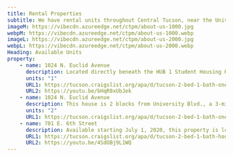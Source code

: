 ```yaml
---
title: Rental Properties
subtitle: We have rental units throughout Central Tucson, near the University of Arizona. See available units below or <a class="link dim" href="/contact">contact us</a> with questions or to apply.
imageM: https://vibecdn.azureedge.net/ctpm/about-us-1000.jpg
webpM: https://vibecdn.azureedge.net/ctpm/about-us-1000.webp
imageL: https://vibecdn.azureedge.net/ctpm/about-us-2000.jpg
webpL: https://vibecdn.azureedge.net/ctpm/about-us-2000.webp
Heading: Available Units
property:
    - name: 1024 N. Euclid Avenue
      description: Located directly beneath the HUB 1 Student Housing Highrise. This house is 2 blocks from University Blvd., a 3-minute walk to CVS on University. It is less than a 5-minute car ride to 4th Ave., Downtown, and Banner Medical. There are 2 onsite parking stalls, central AC, and an in-unit washer/dryer. Landlord also rents out parking spaces on this property. This lease will expire on 12/31/2020 with the possibility to renew. Tenant pays for all utilities. There will be an additional $25 charge for water, sewer, and trash.  
      units: "1"
      URL1: https://tucson.craigslist.org/apa/d/tucson-2-bed-1-bath-one-block-from-of/7118087229.html
      URL2: https://youtu.be/bHqR8xUbJek
    - name: 1024 N. Euclid Avenue
      description: This house is 2 blocks from University Blvd., a 3-minute walk to CVS on University. It is less than a 5-minute car ride to 4th Ave., downtown, and Banner Medical. This is a 2 bed/1 bath unit that comes with a study room along with upgraded kitchen, bathroom and interior. The unit includes 2 onsite parking stalls, washer/dryer and central AC. There is an additional $25 charge for water, sewer and trash. Landlord also rents out parking spaces on this property.
      units: "2"
      URL1: https://tucson.craigslist.org/apa/d/tucson-2-bed-1-bath-one-block-from-of/7129360749.html
    - name: 701 E. 6th Street
      description: Available starting July 1, 2020, this property is located across the street from the University of Arizona and is 3 blocks from 4th Ave. and downtown. It's also less than a 5-minute drive to Banner Medical. This is a 2 bed/1 bath unit that comes with hardwood floors, central A/C, washer/dryer and 2 street parking permits paid for by the landlord. The parking onsite is rented out. Landlord pays for water, sewer and trash. Tenant pays for all other utilities. 
      URL1: https://tucson.craigslist.org/apa/d/tucson-2-bed-1-bath-house-acros-street/7127800788.html
      URL2: https://youtu.be/4SdOBj9L1WQ
---
```




